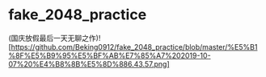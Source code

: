 # fake_2048_practice

(国庆放假最后一天无聊之作)![https://github.com/Beking0912/fake_2048_practice/blob/master/%E5%B1%8F%E5%B9%95%E5%BF%AB%E7%85%A7%202019-10-07%20%E4%B8%8B%E5%8D%886.43.57.png]
